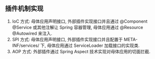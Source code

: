 ## 插件机制实现

1. IoC 方式: 母体应用声明接口, 外部插件实现接口并且通过 @Component @Service 或其他注解让 Spring 容器管理, 母体应用通过 @Resource @Autowired
   来注入.
2. SPI 方式: 母体应用声明接口, 外部插件实现接口并且配置于 META-INF/services/ 下, 母体应用通过 ServiceLoader 加载接口的实现类.
3. AOP 方式: 外部插件通过 Spring Aspect 技术实现对母体应用的切面拦截.
